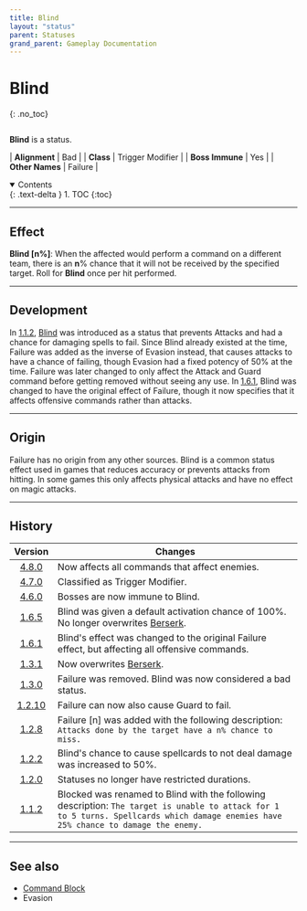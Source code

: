 ```yaml
---
title: Blind
layout: "status"
parent: Statuses
grand_parent: Gameplay Documentation
---
```


# Blind
{: .no_toc}

<div class="row">
<div class="column content" markdown="1">

**Blind** is a status.

| **Alignment** | Bad |
| **Class** | Trigger Modifier |
| **Boss Immune** | Yes |
| **Other Names** | Failure |

</div>
<div class="column toc" markdown="1">
<details open markdown="block">
<summary>
Contents
</summary>
{: .text-delta }
1. TOC
{:toc}
</details>
</div>
</div> 

---

## Effect

**Blind [n%]**: When the affected would perform a command on a different team, there is an **n**% chance that it will not be received by the specified target. Roll for **Blind** once per hit performed.

---

## Development

In [1.1.2](/game/changelog/v1.html#v1.1.2), [Blind](/game/status/block) was introduced as a status that prevents Attacks and had a chance for damaging spells to fail. Since Blind already existed at the time, Failure was added as the inverse of Evasion instead, that causes attacks to have a chance of failing, though Evasion had a fixed potency of 50% at the time. Failure was later changed to only affect the Attack and Guard command before getting removed without seeing any use. In [1.6.1](/game/changelog/v1.html#v1.6.1), Blind was changed to have the original effect of Failure, though it now specifies that it affects offensive commands rather than attacks.

---

## Origin

Failure has no origin from any other sources. Blind is a common status effect used in games that reduces accuracy or prevents attacks from hitting. In some games this only affects physical attacks and have no effect on magic attacks.

---

## History

| Version | Changes |
| :---: | --- |
| [4.8.0](/game/changelog/v4.html#v4.8.0) | Now affects all commands that affect enemies. |
| [4.7.0](/game/changelog/v4.html#v4.7.0) | Classified as Trigger Modifier. |
| [4.6.0](/game/changelog/v4.html#v4.6.0) | Bosses are now immune to Blind. |
| [1.6.5](/game/changelog/v1.html#v1.6.5) | Blind was given a default activation chance of 100%. No longer overwrites [Berserk](/game/removed/berserk). |
| [1.6.1](/game/changelog/v1.html#v1.6.1) | Blind's effect was changed to the original Failure effect, but affecting all offensive commands. |
| [1.3.1](/game/changelog/v1.html#v1.3.1) | Now overwrites [Berserk](/game/removed/berserk). |
| [1.3.0](/game/changelog/v1.html#v1.3.0) | Failure was removed. Blind was now considered a bad status. |
| [1.2.10](/game/changelog/v1.html#v1.2.10) | Failure can now also cause Guard to fail. |
| [1.2.8](/game/changelog/v1.html#v1.2.8) | Failure [n] was added with the following description: `Attacks done by the target have a n% chance to miss.` |
| [1.2.2](/game/changelog/v1.html#v1.2.2) | Blind's chance to cause spellcards to not deal damage was increased to 50%. |
| [1.2.0](/game/changelog/v1.html#v1.2.0) | Statuses no longer have restricted durations. |
| [1.1.2](/game/changelog/v1.html#v1.1.2) | Blocked was renamed to Blind with the following description: `The target is unable to attack for 1 to 5 turns. Spellcards which damage enemies have 25% chance to damage the enemy.` |

---

## See also

- [Command Block](/game/status/block)
- Evasion